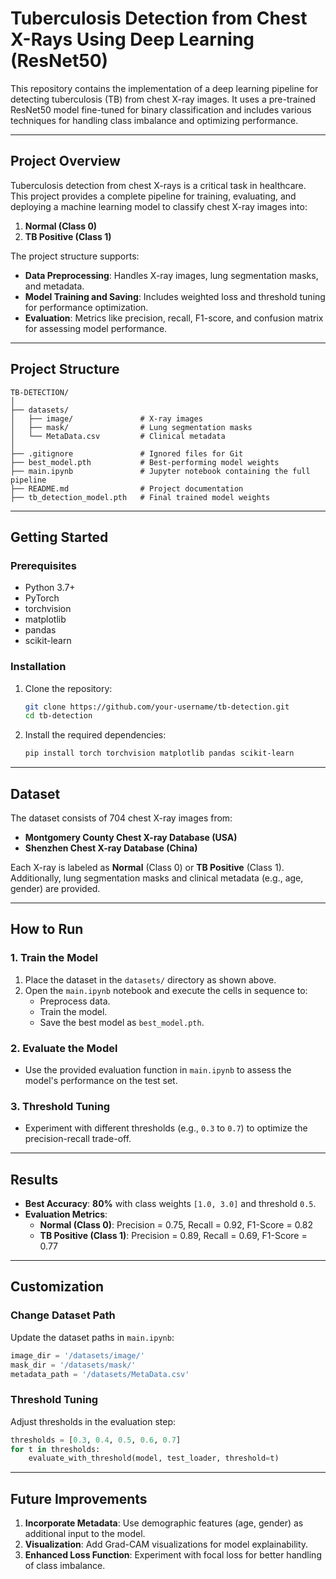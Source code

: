# **Tuberculosis Detection from Chest X-Rays Using Deep Learning (ResNet50)**

This repository contains the implementation of a deep learning pipeline for detecting tuberculosis (TB) from chest X-ray images. It uses a pre-trained ResNet50 model fine-tuned for binary classification and includes various techniques for handling class imbalance and optimizing performance.

---

## **Project Overview**

Tuberculosis detection from chest X-rays is a critical task in healthcare. This project provides a complete pipeline for training, evaluating, and deploying a machine learning model to classify chest X-ray images into:
1. **Normal (Class 0)**
2. **TB Positive (Class 1)**

The project structure supports:
- **Data Preprocessing**: Handles X-ray images, lung segmentation masks, and metadata.
- **Model Training and Saving**: Includes weighted loss and threshold tuning for performance optimization.
- **Evaluation**: Metrics like precision, recall, F1-score, and confusion matrix for assessing model performance.

---

## **Project Structure**

```
TB-DETECTION/
│
├── datasets/
│   ├── image/               # X-ray images
│   ├── mask/                # Lung segmentation masks
│   └── MetaData.csv         # Clinical metadata
│
├── .gitignore               # Ignored files for Git
├── best_model.pth           # Best-performing model weights
├── main.ipynb               # Jupyter notebook containing the full pipeline
├── README.md                # Project documentation
├── tb_detection_model.pth   # Final trained model weights
```

---

## **Getting Started**

### **Prerequisites**
- Python 3.7+
- PyTorch
- torchvision
- matplotlib
- pandas
- scikit-learn

### **Installation**
1. Clone the repository:
   ```bash
   git clone https://github.com/your-username/tb-detection.git
   cd tb-detection
   ```
2. Install the required dependencies:
   ```bash
   pip install torch torchvision matplotlib pandas scikit-learn
   ```

---

## **Dataset**

The dataset consists of 704 chest X-ray images from:
- **Montgomery County Chest X-ray Database (USA)**
- **Shenzhen Chest X-ray Database (China)**

Each X-ray is labeled as **Normal** (Class 0) or **TB Positive** (Class 1). Additionally, lung segmentation masks and clinical metadata (e.g., age, gender) are provided.

---

## **How to Run**

### **1. Train the Model**
1. Place the dataset in the `datasets/` directory as shown above.
2. Open the `main.ipynb` notebook and execute the cells in sequence to:
   - Preprocess data.
   - Train the model.
   - Save the best model as `best_model.pth`.

### **2. Evaluate the Model**
- Use the provided evaluation function in `main.ipynb` to assess the model's performance on the test set.

### **3. Threshold Tuning**
- Experiment with different thresholds (e.g., `0.3` to `0.7`) to optimize the precision-recall trade-off.

---

## **Results**

- **Best Accuracy**: **80%** with class weights `[1.0, 3.0]` and threshold `0.5`.
- **Evaluation Metrics**:
  - **Normal (Class 0)**: Precision = 0.75, Recall = 0.92, F1-Score = 0.82
  - **TB Positive (Class 1)**: Precision = 0.89, Recall = 0.69, F1-Score = 0.77

---

## **Customization**

### **Change Dataset Path**
Update the dataset paths in `main.ipynb`:
```python
image_dir = '/datasets/image/'
mask_dir = '/datasets/mask/'
metadata_path = '/datasets/MetaData.csv'
```

### **Threshold Tuning**
Adjust thresholds in the evaluation step:
```python
thresholds = [0.3, 0.4, 0.5, 0.6, 0.7]
for t in thresholds:
    evaluate_with_threshold(model, test_loader, threshold=t)
```

---

## **Future Improvements**
1. **Incorporate Metadata**: Use demographic features (age, gender) as additional input to the model.
2. **Visualization**: Add Grad-CAM visualizations for model explainability.
3. **Enhanced Loss Function**: Experiment with focal loss for better handling of class imbalance.

